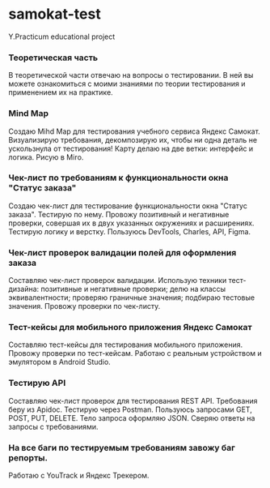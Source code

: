 # samokat-test
Y.Practicum educational project
### Теоретическая часть
В теоретической части отвечаю на вопросы о тестировании. В ней вы можете ознакомиться с моими знаниями по теории тестирования и применением их на практике.
### Mind Map
Создаю Mihd Map для тестирования учебного сервиса Яндекс Самокат. Визуализирую требования, декомпозирую их, чтобы ни одна деталь не ускользнула от тестирования! Карту делаю на две ветки: интерфейс и логика. Рисую в Mirо.
### Чек-лист по требованиям к функциональности окна "Статус заказа"
Создаю чек-лист для тестирование функциональности окна "Статус заказа". Тестирую по нему. Провожу позитивный и негативные проверки, совершая их в двух указанных окружениях и расширениях. Тестирую логику и верстку. Пользуюсь DevTools, Charles, API, Figma. 
### Чек-лист проверок валидации полей для оформления заказа 
Составляю чек-лист проверок валидации. Использую техники тест-дизайна: позитивные и негативные проверки; делю на классы эквивалентности; проверяю граничные значения; подбираю тестовые значения. Провожу проверки по чек-листу.
### Тест-кейсы для мобильного приложения Яндекс Самокат 
Составляю тест-кейсы для тестирования мобильного приложения. Провожу проверки по тест-кейсам. Работаю с реальным устройством и эмулятором в Android Studio.
### Тестирую API
Составляю чек-лист проверок для тестирования REST API. Требования беру из Apidoc. Тестирую через Postman. Пользуюсь запросами GET, POST, PUT, DELETE. Тело запроса оформляю JSON. Сверяю ответы на запросы с требованиями.
### На все баги по тестируемым требованиям завожу баг репорты. 
Работаю с YouTrack и Яндекс Трекером. 
